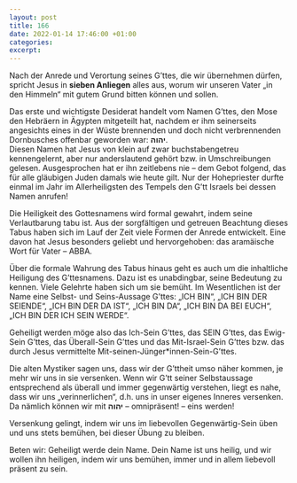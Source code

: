```yaml
---
layout: post
title: 166
date: 2022-01-14 17:46:00 +01:00
categories: 
excerpt: 
---
```


Nach der Anrede und Verortung seines G’ttes, die wir übernehmen dürfen, spricht Jesus in **sieben Anliegen** alles aus, worum wir unseren Vater „in den Himmeln“ mit gutem Grund bitten können und sollen.

Das erste und wichtigste Desiderat handelt vom Namen G’ttes, den Mose den Hebräern in Ägypten mitgeteilt hat, nachdem er ihm seinerseits angesichts eines in der Wüste brennenden und doch nicht verbrennenden Dornbusches offenbar geworden war: **יהוה**.\
Diesen Namen hat Jesus von klein auf zwar buchstabengetreu kennengelernt, aber nur anderslautend gehört bzw. in Umschreibungen gelesen. Ausgesprochen hat er ihn zeitlebens nie – dem Gebot folgend, das für alle gläubigen Juden damals wie heute gilt. Nur der Hohepriester durfte einmal im Jahr im Allerheiligsten des Tempels den G’tt Israels bei dessen Namen anrufen!

Die Heiligkeit des Gottesnamens wird formal gewahrt, indem seine Verlautbarung tabu ist. Aus der sorgfältigen und getreuen Beachtung dieses Tabus haben sich im Lauf der Zeit viele Formen der Anrede entwickelt. Eine davon hat Jesus besonders geliebt und hervorgehoben: das aramäische Wort für Vater – ABBA.

Über die formale Wahrung des Tabus hinaus geht es auch um die inhaltliche Heiligung des G’ttesnamens. Dazu ist es unabdingbar, seine Bedeutung zu kennen. Viele Gelehrte haben sich um sie bemüht. Im Wesentlichen ist der Name eine Selbst- und Seins-Aussage G’ttes: „ICH BIN“, „ICH BIN DER SEIENDE“, „ICH BIN DER DA IST“, „ICH BIN DA“, „ICH BIN DA BEI EUCH“, „ICH BIN DER ICH SEIN WERDE“.

Geheiligt werden möge also das Ich-Sein G’ttes, das SEIN G’ttes, das Ewig-Sein G’ttes, das Überall-Sein G’ttes und das Mit-Israel-Sein G’ttes bzw. das durch Jesus vermittelte Mit-seinen-Jünger*innen-Sein-G’ttes.

Die alten Mystiker sagen uns, dass wir der G’ttheit umso näher kommen, je mehr wir uns in sie versenken. Wenn wir G’tt seiner Selbstaussage entsprechend als überall und immer gegenwärtig verstehen, liegt es nahe, dass wir uns „verinnerlichen“, d.h. uns in unser eigenes Inneres versenken. Da nämlich können wir mit **יהוה** – omnipräsent! – eins werden!

Versenkung gelingt, indem wir uns im liebevollen Gegenwärtig-Sein üben und uns stets bemühen, bei dieser Übung zu bleiben.

Beten wir: Geheiligt werde dein Name. Dein Name ist uns heilig, und wir wollen ihn heiligen, indem wir uns bemühen, immer und in allem liebevoll präsent zu sein.
